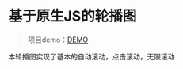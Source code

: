 # 基于原生JS的轮播图
> 项目demo：<a href="https://julyrainy.github.io/carousel-by-JS/demo.html">DEMO</a>

本轮播图实现了基本的自动滚动，点击滚动，无限滚动

